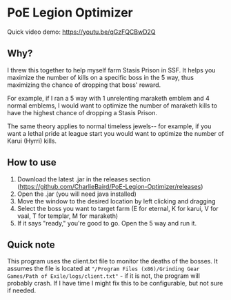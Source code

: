# PoE Legion Optimizer

Quick video demo: https://youtu.be/qGzFQCBwD2Q

## Why?

I threw this together to help myself farm Stasis Prison in SSF. It helps you maximize the number of kills on a specific boss in the 5 way, thus maximizing the chance of dropping that boss' reward.

For example, if I ran a 5 way with 1 unrelenting maraketh emblem and 4 normal emblems, I would want to optimize the number of maraketh kills to have the highest chance of dropping a Stasis Prison.

The same theory applies to normal timeless jewels-- for example, if you want a lethal pride at league start you would want to optimize the number of Karui (Hyrri) kills.

## How to use

1) Download the latest .jar in the releases section (https://github.com/CharlieBaird/PoE-Legion-Optimizer/releases)
2) Open the .jar (you will need java installed)
3) Move the window to the desired location by left clicking and dragging
4) Select the boss you want to target farm (E for eternal, K for karui, V for vaal, T for templar, M for maraketh)
5) If it says "ready," you're good to go. Open the 5 way and run it.

## Quick note

This program uses the client.txt file to monitor the deaths of the bosses. It assumes the file is located at `"/Program Files (x86)/Grinding Gear Games/Path of Exile/logs/client.txt"` - if it is not, the program will probably crash. If I have time I might fix this to be configurable, but not sure if needed.
